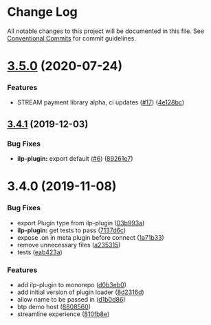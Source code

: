 # Change Log

All notable changes to this project will be documented in this file.
See [Conventional Commits](https://conventionalcommits.org) for commit guidelines.

# [3.5.0](https://github.com/interledgerjs/interledgerjs/compare/ilp-plugin@3.4.1...ilp-plugin@3.5.0) (2020-07-24)


### Features

* STREAM payment library alpha, ci updates ([#17](https://github.com/interledgerjs/interledgerjs/issues/17)) ([4e128bc](https://github.com/interledgerjs/interledgerjs/commit/4e128bcee372144c1324a73e8b51223a0b133f2e))





## [3.4.1](https://github.com/interledgerjs/interledgerjs/compare/ilp-plugin@3.4.0...ilp-plugin@3.4.1) (2019-12-03)


### Bug Fixes

* **ilp-plugin:** export default ([#6](https://github.com/interledgerjs/interledgerjs/issues/6)) ([89261e7](https://github.com/interledgerjs/interledgerjs/commit/89261e7))





# 3.4.0 (2019-11-08)


### Bug Fixes

* export Plugin type from ilp-plugin ([03b993a](https://github.com/interledgerjs/interledgerjs/commit/03b993a))
* **ilp-plugin:** get tests to pass ([7137d6c](https://github.com/interledgerjs/interledgerjs/commit/7137d6c))
* expose .on in meta plugin before connect ([1a71b33](https://github.com/interledgerjs/interledgerjs/commit/1a71b33))
* remove unnecessary files ([a235315](https://github.com/interledgerjs/interledgerjs/commit/a235315))
* tests ([eab423a](https://github.com/interledgerjs/interledgerjs/commit/eab423a))


### Features

* add ilp-plugin to monorepo ([d0b3eb0](https://github.com/interledgerjs/interledgerjs/commit/d0b3eb0))
* add initial version of plugin loader ([8d2316d](https://github.com/interledgerjs/interledgerjs/commit/8d2316d))
* allow name to be passed in ([d1b0d86](https://github.com/interledgerjs/interledgerjs/commit/d1b0d86))
* btp demo host ([8808560](https://github.com/interledgerjs/interledgerjs/commit/8808560))
* streamline experience ([810fb8e](https://github.com/interledgerjs/interledgerjs/commit/810fb8e))
